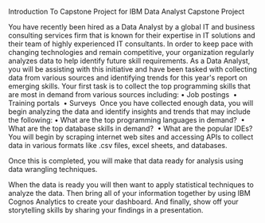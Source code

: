 Introduction To Capstone Project for IBM Data Analyst Capstone Project

You have recently been hired as a Data Analyst by a global IT and business consulting services firm that is known for their expertise in IT solutions and their team of highly experienced IT consultants.  In order to keep pace with changing technologies and remain competitive, your organization regularly analyzes data to help identify future skill requirements. 
As a Data Analyst, you will be assisting with this initiative and have been tasked with collecting data from various sources and identifying trends for this year's report on emerging skills. 
Your first task is to collect the top programming skills that are most in demand from various sources including:
	•	Job postings 
	•	Training portals 
	•	Surveys 
Once you have collected enough data, you will begin analyzing the data and identify insights and trends that may include the following:
	•	What are the top programming languages in demand? 
	•	What are the top database skills in demand? 
	•	What are the popular IDEs? 
You will begin by scraping internet web sites and accessing APIs to collect data in various formats like .csv files, excel sheets, and databases.   
 
Once this is completed, you will make that data ready for analysis using data wrangling techniques. 
 
When the data is ready you will then want to apply statistical techniques to analyze the data.  Then bring all of your information together by using  IBM Cognos Analytics to create your dashboard. And finally, show off your storytelling skills by sharing your findings in a presentation.

